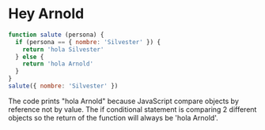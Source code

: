 # Hey Arnold

```javascript
function salute (persona) {
  if (persona == { nombre: 'Silvester' }) {
    return 'hola Silvester'
  } else {
    return 'hola Arnold'
  }
}
salute({ nombre: 'Silvester' })
```
The code prints "hola Arnold" because JavaScript compare objects by reference not by value. 
The if conditional statement is comparing 2 different objects so the return of the function will always be 'hola Arnold'.



